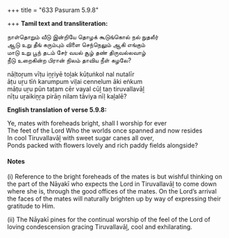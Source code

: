 +++
title = "633 Pasuram 5.9.8"

+++
**Tamil text and transliteration:**

நாள்தொறும் வீடு இன்றியே தொழக் கூடுங்கொல் நல் நுதலீர்  
ஆடு உறு தீங் கரும்பும் விளை செந்நெலும் ஆகி எங்கும்  
மாடு உறு பூந் தடம் சேர் வயல் சூழ் தண் திருவல்லவாழ்  
நீடு உறைகின்ற பிரான் நிலம் தாவிய நீள் கழலே?

nāḷtoṟum vīṭu iṉṟiyē toḻak kūṭuṅkol nal nutalīr  
āṭu uṟu tīṅ karumpum viḷai cennelum āki eṅkum  
māṭu uṟu pūn taṭam cēr vayal cūḻ taṇ tiruvallavāḻ  
nīṭu uṟaikiṉṟa pirāṉ nilam tāviya nīḷ kaḻalē?

**English translation of verse 5.9.8:**

Ye, mates with foreheads bright, shall I worship for ever  
The feet of the Lord Who the worlds once spanned and now resides  
In cool Tiruvallavāḻ with sweet sugar canes all over,  
Ponds packed with flowers lovely and rich paddy fields alongside?

#### Notes

\(i\) Reference to the bright foreheads of the mates is but wishful thinking on the part of the Nāyakī who expects the Lord in Tiruvallavāḻ to come down where she is, through the good offices of the mates. On the Lord’s arrival the faces of the mates will naturally brighten up by way of expressing their gratitude to Him.

\(ii\) The Nāyakī pines for the continual worship of the feel of the Lord of loving condescension gracing Tiruvallavāḻ, cool and exhilarating.


